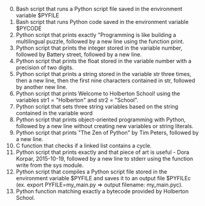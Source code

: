 0. Bash script that runs a Python script file saved in the environment variable $PYFILE
1. Bash script that runs Python code saved in the environment variable $PYCODE
2. Python script that prints exactly "Programming is like building a multilingual puzzle, followed by a new line using the function print.
3. Python script that prints the integer stored in the variable number, followed by Battery street, followed by a new line.
4. Python script that prints the float stored in the variable number with a precision of two digits.
5. Python script that prints a string stored in the variable str three times, then a new line, then the first nine characters contained in str, followed by another new line.
6. Python script that prints Welcome to Holberton School! using the variables str1 = "Holberton" and str2 = "School".
7. Python script that sets three string variables based on the string contained in the variable word
8. Python script that prints object-oriented programming with Python, followed by a new line without creating new variables or string literals.
9. Python script that prints "The Zen of Python" by Tim Peters, followed by a new line.
10. C function that checks if a linked list contains a cycle.
11. Python script that prints exactly and that piece of art is useful - Dora Korpar, 2015-10-19, followed by a new line to stderr using the function write from the sys module.
12. Python script that compiles a Python script file stored in the environment variable $PYFILE and saves it to an output file $PYFILEc (ex. export PYFILE=my_main.py => output filename: my_main.pyc).
13. Python function matching exactly a bytecode provided by Holberton School.

